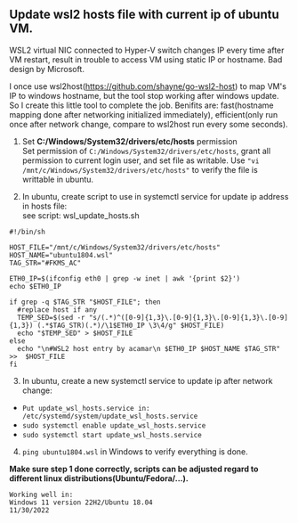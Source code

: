 ## Update wsl2 hosts file with current ip of ubuntu VM.

WSL2 virtual NIC connected to Hyper-V switch changes IP every time after VM restart, result in trouble to access VM using static IP or hostname. Bad design by Microsoft.

I once use wsl2host(https://github.com/shayne/go-wsl2-host) to map VM's IP to windows hostname, but the tool stop working after windows update. So I create this little tool to complete the job. Benifits are: fast(hostname mapping done after networking initialized immediately), efficient(only run once after network change, compare to wsl2host run every some seconds).

1. Set **C:/Windows/System32/drivers/etc/hosts** permission  
Set permission of ```C:/Windows/System32/drivers/etc/hosts```, grant all permission to current login user, 
and set file as writable. Use ```"vi /mnt/c/Windows/System32/drivers/etc/hosts"``` to verify the file is writtable in ubuntu.

2. In ubuntu, create script to use in systemctl service for update ip address in hosts file:  
see script: wsl_update_hosts.sh  
```
#!/bin/sh

HOST_FILE="/mnt/c/Windows/System32/drivers/etc/hosts"
HOST_NAME="ubuntu1804.wsl"
TAG_STR="#FKMS_AC"

ETH0_IP=$(ifconfig eth0 | grep -w inet | awk '{print $2}')
echo $ETH0_IP

if grep -q $TAG_STR "$HOST_FILE"; then
  #replace host if any
  TEMP_SED=$(sed -r "s/(.*)^([0-9]{1,3}\.[0-9]{1,3}\.[0-9]{1,3}\.[0-9]{1,3}) (.*$TAG_STR)(.*)/\1$ETH0_IP \3\4/g" $HOST_FILE)
  echo "$TEMP_SED" > $HOST_FILE
else
  echo "\n#WSL2 host entry by acamar\n $ETH0_IP $HOST_NAME $TAG_STR" >>  $HOST_FILE
fi
```

3. In ubuntu, create a new systemctl service to update ip after network change:  
- ```Put update_wsl_hosts.service in: /etc/systemd/system/update_wsl_hosts.service```
- ```sudo systemctl enable update_wsl_hosts.service```
- ```sudo systemctl start update_wsl_hosts.service```

4. ```ping ubuntu1804.wsl``` in Windows to verify everything is done.  

**Make sure step 1 done correctly, scripts can be adjusted regard to different linux distributions(Ubuntu/Fedora/...).**

```
Working well in:
Windows 11 version 22H2/Ubuntu 18.04
11/30/2022
```
